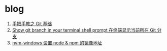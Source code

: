 # blog

1. [手把手教之 Git 基础](https://github.com/xhlwill/blog/issues/4)
2. [Show git branch in your terminal shell prompt 在终端显示当前所在 Git 分支](https://github.com/xhlwill/blog/issues/1)
3. [nvm-windows 设置 node & npm 的镜像地址](https://github.com/xhlwill/blog/issues/7)
